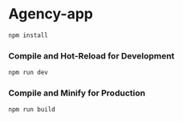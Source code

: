 # Agency-app 
```sh
npm install
```

### Compile and Hot-Reload for Development

```sh
npm run dev
```

### Compile and Minify for Production

```sh
npm run build
```
